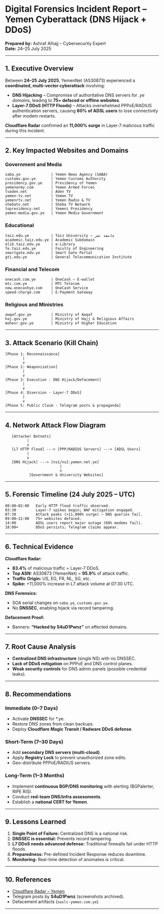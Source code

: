 
# Digital Forensics Incident Report – Yemen Cyberattack (DNS Hijack + DDoS)

**Prepared by:** Ashraf Alhajj – Cybersecurity Expert  
**Date:** 24–25 July 2025  

---

## 1. Executive Overview

Between **24–25 July 2025**, YemenNet (AS30873) experienced a **coordinated, multi-vector cyberattack** involving:

- **DNS Hijacking** – Compromise of authoritative DNS servers for *.ye domains*, leading to **75+ defaced or offline websites**.  
- **Layer-7 DDoS (HTTP Floods)** – Attacks overwhelmed PPPoE/RADIUS authentication servers, causing **60% of ADSL users** to lose connectivity after modem restarts.

**Cloudflare Radar** confirmed an **11,000% surge** in Layer-7 malicious traffic during this incident.

---

## 2. Key Impacted Websites and Domains

### Government and Media
```
saba.ye              | Yemen News Agency (SABA)
customs.gov.ye       | Yemen Customs Authority
presidency.gov.ye    | Presidency of Yemen
yemenarmy.com        | Yemen Armed Forces
tvaden.net           | Aden TV
yemen-tv.net         | Yemen TV
yemenrtv.net         | Yemen Radio & TV
shebatv.net          | Sheba TV Network
topresidency.net     | Yemeni Presidency
yemen-media.gov.ye   | Yemen Media Government
```

### Educational
```
taiz.edu.ye          | Taiz University – جامعة تعز
academic.taiz.edu.ye | Academic Subdomain
elib.taiz.edu.ye     | e-Library
fe.taiz.edu.ye       | Faculty of Engineering
smartgate.edu.ye     | Smart Gate Portal
gti.edu.ye           | General Telecommunication Institute
```

### Financial and Telecom
```
onecash.com.ye       | OneCash – E-wallet
mtc.com.ye           | MTC Telecom
new.onecashye.com    | OneCash Service
speed-charge.com     | E-Payment Gateway
```

### Religious and Ministries
```
awqaf.gov.ye         | Ministry of Awqaf
haj.gov.ye           | Ministry of Hajj & Religious Affairs
mohesr.gov.ye        | Ministry of Higher Education
```

---

## 3. Attack Scenario (Kill Chain)

```
[Phase 1: Reconnaissance]
        |
        v
[Phase 2: Weaponization]
        |
        v
[Phase 3: Execution - DNS Hijack/Defacement]
        |
        v
[Phase 4: Diversion - Layer-7 DDoS]
        |
        v
[Phase 5: Public Claim - Telegram posts & propaganda]
```

---

## 4. Network Attack Flow Diagram

```
   [Attacker Botnets] 
          |
          v
   [L7 HTTP Flood] ---> [PPP/RADIUS Servers] ---> [ADSL Users]
          |
          v
   [DNS Hijack] ---> [ns1/ns2.yemen.net.ye]
                         |
                         v
           [Government & University Websites]
```

---

## 5. Forensic Timeline (24 July 2025 – UTC)

```
00:00–02:00   Early HTTP flood traffic observed.
03:30         Layer-7 spikes begin; WAF mitigation engaged.
07:30         Attack peaks (>11,000% surge) – DNS queries fail.
09:00–12:00   75+ websites defaced.
14:00         ADSL users report major outage (60% modems fail).
18:00+        DDoS persists; Telegram claims appear.
```

---

## 6. Technical Evidence

**Cloudflare Radar:**  
- **83.4%** of malicious traffic = Layer-7 DDoS.  
- **Top ASN:** AS30873 (YemenNet) = **95.9%** of attack traffic.  
- **Traffic Origin:** US, EG, FR, NL, SG, etc.  
- **Spike:** +11,000% increase in L7 attack volume at 07:30 UTC.

**DNS Forensics:**  
- SOA serial changes on `saba.ye`, `customs.gov.ye`.  
- No **DNSSEC**, enabling hijack via record tampering.

**Defacement Proof:**  
- Banners: **“Hacked by S4uD1Pwnz”** on affected domains.

---

## 7. Root Cause Analysis

- **Centralized DNS infrastructure** (single NS) with no DNSSEC.  
- **Lack of DDoS mitigation** on PPPoE and DNS control planes.  
- **Weak security controls** for DNS admin panels (possible credential leaks).

---

## 8. Recommendations

### Immediate (0–7 Days)
- Activate **DNSSEC** for *.ye.  
- Restore DNS zones from clean backups.  
- Deploy **Cloudflare Magic Transit / Radware DDoS defense**.

### Short-Term (7–30 Days)
- Add **secondary DNS servers (multi-cloud)**.  
- Apply **Registry Lock** to prevent unauthorized zone edits.  
- Geo-distribute PPPoE/RADIUS servers.

### Long-Term (1–3 Months)
- Implement **continuous BGP/DNS monitoring** with alerting (BGPalerter, RIPE RIS).  
- Conduct **red-team DNS/infra assessments**.  
- Establish a **national CERT for Yemen**.

---

## 9. Lessons Learned
1. **Single Point of Failure:** Centralized DNS is a national risk.  
2. **DNSSEC is essential:** Prevents record tampering.  
3. **L7 DDoS needs advanced defense:** Traditional firewalls fail under HTTP floods.  
4. **Preparedness:** Pre-defined Incident Response reduces downtime.  
5. **Monitoring:** Real-time detection of anomalies is critical.

---

## 10. References
- [Cloudflare Radar – Yemen](https://radar.cloudflare.com/ye)  
- Telegram posts by **S4uD1Pwnz** (screenshots archived).  
- Defacement artifacts (`swslc-yemen.com.ye`).

---
